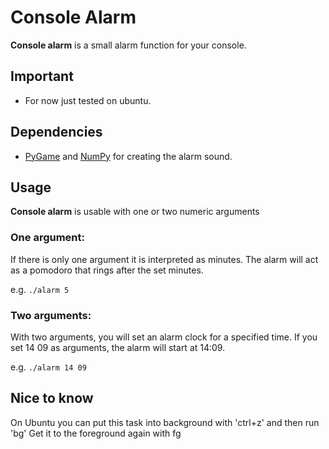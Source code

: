 # Console Alarm
**Console alarm** is a small alarm function for your console.

## Important
* For now just tested on ubuntu.

## Dependencies
* [PyGame](https://www.pygame.org/) and [NumPy](https://numpy.org) for creating the alarm sound.

## Usage
**Console alarm** is usable with one or two numeric arguments

### One argument:
If there is only one argument it is interpreted as minutes. The alarm will act
as a pomodoro that rings after the set minutes.

e.g. `./alarm 5`

### Two arguments:
With two arguments, you will set an alarm clock for a specified time.
If you set 14 09 as arguments, the alarm will start at 14:09.

e.g. `./alarm 14 09`

## Nice to know
On Ubuntu you can put this task into background with 'ctrl+z' and then run 'bg'
Get it to the foreground again with fg